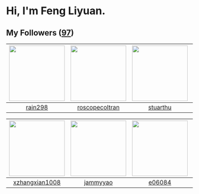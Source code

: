 # Hi, I'm Feng Liyuan.

## My Followers ([97](https://github.com/SunRunAway?tab=followers))

| <img src="https://avatars.githubusercontent.com/u/20725525?v=4" width="150" height="150" /> | <img src="https://avatars.githubusercontent.com/u/24416962?v=4" width="150" height="150" /> | <img src="https://avatars.githubusercontent.com/u/16526001?v=4" width="150" height="150" /> | <img src="https://avatars.githubusercontent.com/u/46620760?v=4" width="150" height="150" /> |
| :-----------------------------------------------------------------------------------------: | :-----------------------------------------------------------------------------------------: | :-----------------------------------------------------------------------------------------: | :-----------------------------------------------------------------------------------------: |
|                            [rain298](https://github.com/rain298)                            |                     [roscopecoltran](https://github.com/roscopecoltran)                     |                           [stuarthu](https://github.com/stuarthu)                           |                        [pleiadesian](https://github.com/pleiadesian)                        |

| <img src="https://avatars.githubusercontent.com/u/15918072?v=4" width="150" height="150" /> | <img src="https://avatars.githubusercontent.com/u/38520451?v=4" width="150" height="150" /> | <img src="https://avatars.githubusercontent.com/u/24450527?v=4" width="150" height="150" /> | <img src="https://avatars.githubusercontent.com/u/55519398?v=4" width="150" height="150" /> |
| :-----------------------------------------------------------------------------------------: | :-----------------------------------------------------------------------------------------: | :-----------------------------------------------------------------------------------------: | :-----------------------------------------------------------------------------------------: |
|                     [xzhangxian1008](https://github.com/xzhangxian1008)                     |                           [jammyyao](https://github.com/jammyyao)                           |                             [e06084](https://github.com/e06084)                             |                            [zeroggz](https://github.com/zeroggz)                            |
